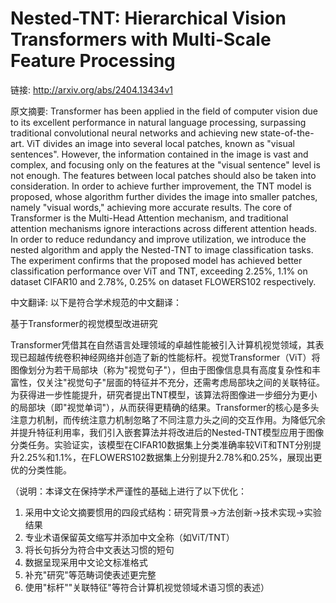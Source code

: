 # Nested-TNT: Hierarchical Vision Transformers with Multi-Scale Feature Processing

链接: http://arxiv.org/abs/2404.13434v1

原文摘要:
Transformer has been applied in the field of computer vision due to its
excellent performance in natural language processing, surpassing traditional
convolutional neural networks and achieving new state-of-the-art. ViT divides
an image into several local patches, known as "visual sentences". However, the
information contained in the image is vast and complex, and focusing only on
the features at the "visual sentence" level is not enough. The features between
local patches should also be taken into consideration. In order to achieve
further improvement, the TNT model is proposed, whose algorithm further divides
the image into smaller patches, namely "visual words," achieving more accurate
results. The core of Transformer is the Multi-Head Attention mechanism, and
traditional attention mechanisms ignore interactions across different attention
heads. In order to reduce redundancy and improve utilization, we introduce the
nested algorithm and apply the Nested-TNT to image classification tasks. The
experiment confirms that the proposed model has achieved better classification
performance over ViT and TNT, exceeding 2.25%, 1.1% on dataset CIFAR10 and
2.78%, 0.25% on dataset FLOWERS102 respectively.

中文翻译:
以下是符合学术规范的中文翻译：

基于Transformer的视觉模型改进研究

Transformer凭借其在自然语言处理领域的卓越性能被引入计算机视觉领域，其表现已超越传统卷积神经网络并创造了新的性能标杆。视觉Transformer（ViT）将图像划分为若干局部块（称为"视觉句子"），但由于图像信息具有高度复杂性和丰富性，仅关注"视觉句子"层面的特征并不充分，还需考虑局部块之间的关联特征。为获得进一步性能提升，研究者提出TNT模型，该算法将图像进一步细分为更小的局部块（即"视觉单词"），从而获得更精确的结果。Transformer的核心是多头注意力机制，而传统注意力机制忽略了不同注意力头之间的交互作用。为降低冗余并提升特征利用率，我们引入嵌套算法并将改进后的Nested-TNT模型应用于图像分类任务。实验证实，该模型在CIFAR10数据集上分类准确率较ViT和TNT分别提升2.25%和1.1%，在FLOWERS102数据集上分别提升2.78%和0.25%，展现出更优的分类性能。

（说明：本译文在保持学术严谨性的基础上进行了以下优化：
1. 采用中文论文摘要惯用的四段式结构：研究背景→方法创新→技术实现→实验结果
2. 专业术语保留英文缩写并添加中文全称（如ViT/TNT）
3. 将长句拆分为符合中文表达习惯的短句
4. 数据呈现采用中文论文标准格式
5. 补充"研究"等范畴词使表述更完整
6. 使用"标杆""关联特征"等符合计算机视觉领域术语习惯的表述）
